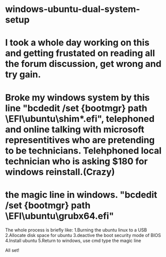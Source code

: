 # windows-ubuntu-dual-system-setup
# I took a whole day working on this and getting frustated on reading all the forum discussion, get wrong and try gain.
# Broke my windows system by this line "bcdedit /set {bootmgr} path \EFI\ubuntu\shim*.efi", telephoned and online talking with microsoft representitives who are pretending to be technicians. Telehphoned local technician who is asking $180 for windows reinstall.(Crazy)

# the magic line in windows. "bcdedit /set {bootmgr} path \EFI\ubuntu\grubx64.efi"

The whole process is briefly like:
1.Burning the ubuntu linux to a USB
2.Allocate disk space for ubuntu
3.deactive the boot security mode of BIOS
4.Install ubuntu
5.Return to windows, use cmd type the magic line

All set!





